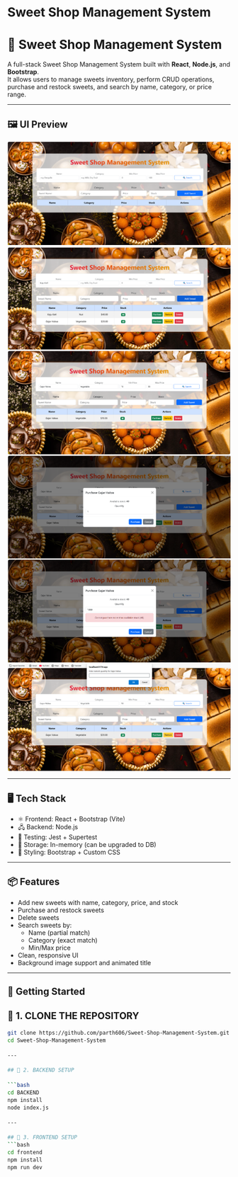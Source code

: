 ﻿# Sweet Shop Management System
# 🍬 Sweet Shop Management System

A full-stack Sweet Shop Management System built with **React**, **Node.js**, and **Bootstrap**.  
It allows users to manage sweets inventory, perform CRUD operations, purchase and restock sweets, and search by name, category, or price range.

---
## 🖼 UI Preview

![Sweet Shop UI](https://github.com/parth606/Sweet-Shop-Management-System/blob/main/frontend/1.png?raw=true)
![Sweet Shop UI](https://github.com/parth606/Sweet-Shop-Management-System/blob/main/frontend/2.png?raw=true)
![Sweet Shop UI](https://github.com/parth606/Sweet-Shop-Management-System/blob/main/frontend/3.png?raw=true)
![Sweet Shop UI](https://github.com/parth606/Sweet-Shop-Management-System/blob/main/frontend/4.png?raw=true)
![Sweet Shop UI](https://github.com/parth606/Sweet-Shop-Management-System/blob/main/frontend/5.png?raw=true)
![Sweet Shop UI](https://github.com/parth606/Sweet-Shop-Management-System/blob/main/frontend/6.png?raw=true)

---

## 🖥️ Tech Stack

- ⚛️ Frontend: React + Bootstrap (Vite)
- 🖧 Backend: Node.js
- 🧪 Testing: Jest + Supertest
- 💾 Storage: In-memory (can be upgraded to DB)
- 🎨 Styling: Bootstrap  + Custom CSS

---

## 📦 Features

- Add new sweets with name, category, price, and stock
- Purchase and restock sweets
- Delete sweets
- Search sweets by:
  - Name (partial match)
  - Category (exact match)
  - Min/Max price
- Clean, responsive UI
- Background image support and animated title

---

## 🚀 Getting Started

## 📁 1. CLONE THE REPOSITORY

```bash
git clone https://github.com/parth606/Sweet-Shop-Management-System.git
cd Sweet-Shop-Management-System

---

## 📁 2. BACKEND SETUP

```bash
cd BACKEND
npm install
node index.js

---

## 📁 3. FRONTEND SETUP
```bash
cd frontend
npm install
npm run dev

